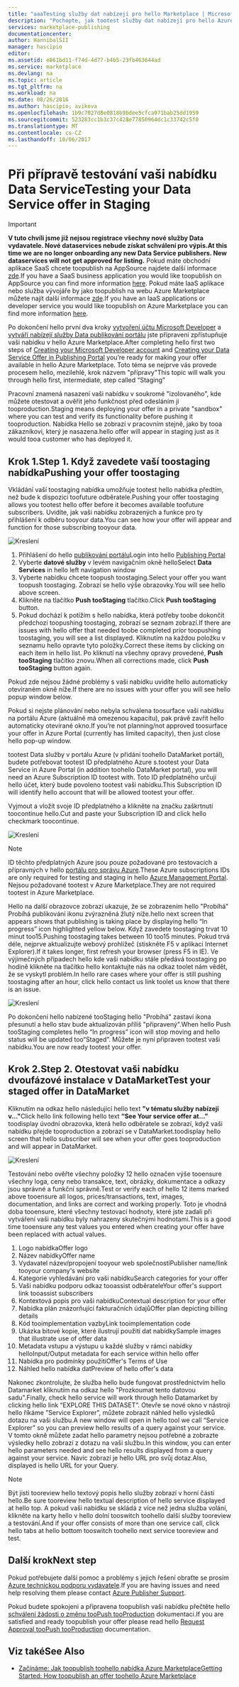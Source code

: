```yaml
---
title: "aaaTesting služby dat nabízejí pro hello Marketplace | Microsoft Docs"
description: "Pochopte, jak tootest služby dat nabízejí pro hello Azure Marketplace."
services: marketplace-publishing
documentationcenter: 
author: HannibalSII
manager: hascipio
editor: 
ms.assetid: e861bd11-f74d-4d77-b4b5-23fb463644ad
ms.service: marketplace
ms.devlang: na
ms.topic: article
ms.tgt_pltfrm: na
ms.workload: na
ms.date: 08/26/2016
ms.author: hascipio; avikova
ms.openlocfilehash: 1b9c7027d8e0818b9bdee5cfca971bab25dd1959
ms.sourcegitcommit: 523283cc1b3c37c428e77850964dc1c33742c5f0
ms.translationtype: MT
ms.contentlocale: cs-CZ
ms.lasthandoff: 10/06/2017
---
```

# <a name="testing-your-data-service-offer-in-staging"></a><span data-ttu-id="46e7e-103">Při přípravě testování vaši nabídku Data Service</span><span class="sxs-lookup"><span data-stu-id="46e7e-103">Testing your Data Service offer in Staging</span></span>
> [!IMPORTANT]
> <span data-ttu-id="46e7e-104">**V tuto chvíli jsme již nejsou registrace všechny nové služby Data vydavatele. Nové dataservices nebude získat schválení pro výpis.**</span><span class="sxs-lookup"><span data-stu-id="46e7e-104">**At this time we are no longer onboarding any new Data Service publishers. New dataservices will not get approved for listing.**</span></span> <span data-ttu-id="46e7e-105">Pokud máte obchodní aplikace SaaS chcete toopublish na AppSource najdete další informace [zde](https://appsource.microsoft.com/partners).</span><span class="sxs-lookup"><span data-stu-id="46e7e-105">If you have a SaaS business application you would like toopublish on AppSource you can find more information [here](https://appsource.microsoft.com/partners).</span></span> <span data-ttu-id="46e7e-106">Pokud máte IaaS aplikace nebo služba vývojáře by jako toopublish na webu Azure Marketplace můžete najít další informace [zde](https://azure.microsoft.com/marketplace/programs/certified/).</span><span class="sxs-lookup"><span data-stu-id="46e7e-106">If you have an IaaS applications or developer service you would like toopublish on Azure Marketplace you can find more information [here](https://azure.microsoft.com/marketplace/programs/certified/).</span></span>
> 
> 

<span data-ttu-id="46e7e-107">Po dokončení hello první dva kroky [vytvoření účtu Microsoft Developer](marketplace-publishing-accounts-creation-registration.md) a [vytváří nabízejí služby Data publikování portálu](marketplace-publishing-data-service-creation.md) jste připraveni zpřístupňuje vaši nabídku v hello Azure Marketplace.</span><span class="sxs-lookup"><span data-stu-id="46e7e-107">After completing hello first two steps of [Creating your Microsoft Developer account](marketplace-publishing-accounts-creation-registration.md) and [Creating your Data Service Offer in Publishing Portal](marketplace-publishing-data-service-creation.md) you’re ready for making your offer available in hello Azure Marketplace.</span></span> <span data-ttu-id="46e7e-108">Toto téma se nejprve vás provede procesem hello, mezilehlé, krok názvem "přípravy"</span><span class="sxs-lookup"><span data-stu-id="46e7e-108">This topic will walk you through hello first, intermediate, step called “Staging”</span></span>

<span data-ttu-id="46e7e-109">Pracovní znamená nasazení vaši nabídku v soukromé "izolovaného", kde můžete otestovat a ověřit jeho funkčnost před odesláním ji tooproduction.</span><span class="sxs-lookup"><span data-stu-id="46e7e-109">Staging means deploying your offer in a private "sandbox" where you can test and verify its functionality before pushing it tooproduction.</span></span> <span data-ttu-id="46e7e-110">Nabídka Hello se zobrazí v pracovním stejně, jako by tooa zákazníkovi, který je nasazena.</span><span class="sxs-lookup"><span data-stu-id="46e7e-110">hello offer will appear in staging just as it would tooa customer who has deployed it.</span></span>

## <a name="step-1-pushing-your-offer-toostaging"></a><span data-ttu-id="46e7e-111">Krok 1.</span><span class="sxs-lookup"><span data-stu-id="46e7e-111">Step 1.</span></span> <span data-ttu-id="46e7e-112">Když zavedete vaší toostaging nabídka</span><span class="sxs-lookup"><span data-stu-id="46e7e-112">Pushing your offer toostaging</span></span>
<span data-ttu-id="46e7e-113">Vkládání vaší toostaging nabídka umožňuje tootest hello nabídka předtím, než bude k dispozici toofuture odběratele.</span><span class="sxs-lookup"><span data-stu-id="46e7e-113">Pushing your offer toostaging allows you tootest hello offer before it becomes available toofuture subscribers.</span></span>  <span data-ttu-id="46e7e-114">Uvidíte, jak vaši nabídku zobrazených a funkce pro ty přihlášení k odběru tooyour data.</span><span class="sxs-lookup"><span data-stu-id="46e7e-114">You can see how your offer will appear and function for those subscribing tooyour data.</span></span>  

  ![Kreslení](media/marketplace-publishing-data-service-test-in-staging/step-1.1.png)

1. <span data-ttu-id="46e7e-116">Přihlášení do hello [publikování portálu](https://publish.windowsazure.com)</span><span class="sxs-lookup"><span data-stu-id="46e7e-116">Login into hello [Publishing Portal](https://publish.windowsazure.com)</span></span>
2. <span data-ttu-id="46e7e-117">Vyberte **datové služby** v levém navigačním okně hello</span><span class="sxs-lookup"><span data-stu-id="46e7e-117">Select **Data Services** in hello left navigation window</span></span>
3. <span data-ttu-id="46e7e-118">Vyberte nabídku chcete toopush toostaging.</span><span class="sxs-lookup"><span data-stu-id="46e7e-118">Select your offer you want toopush toostaging.</span></span> <span data-ttu-id="46e7e-119">Zobrazí se hello výše obrazovky.</span><span class="sxs-lookup"><span data-stu-id="46e7e-119">You will see hello above screen.</span></span>
4. <span data-ttu-id="46e7e-120">Klikněte na tlačítko **Push tooStaging** tlačítko.</span><span class="sxs-lookup"><span data-stu-id="46e7e-120">Click **Push tooStaging** button.</span></span>  
5. <span data-ttu-id="46e7e-121">Pokud dochází k potížím s hello nabídka, která potřeby toobe dokončit předchozí toopushing toostaging, zobrazí se seznam zobrazí.</span><span class="sxs-lookup"><span data-stu-id="46e7e-121">If there are issues with hello offer that needed toobe completed prior toopushing toostaging, you will see a list displayed.</span></span>  <span data-ttu-id="46e7e-122">Kliknutím na každou položku v seznamu hello opravte tyto položky.</span><span class="sxs-lookup"><span data-stu-id="46e7e-122">Correct these items by clicking on each item in hello list.</span></span> <span data-ttu-id="46e7e-123">Po kliknutí na všechny opravy provedené, **Push tooStaging** tlačítko znovu.</span><span class="sxs-lookup"><span data-stu-id="46e7e-123">When all corrections made, click **Push tooStaging** button again.</span></span>

<span data-ttu-id="46e7e-124">Pokud zde nejsou žádné problémy s vaši nabídku uvidíte hello automaticky otevíraném okně níže.</span><span class="sxs-lookup"><span data-stu-id="46e7e-124">If there are no issues with your offer you will see hello popup window below.</span></span>  

<span data-ttu-id="46e7e-125">Pokud si nejste plánování nebo nebyla schválena toosurface vaši nabídku na portálu Azure (aktuálně má omezenou kapacitu), pak právě zavřít hello automaticky otevírané okno.</span><span class="sxs-lookup"><span data-stu-id="46e7e-125">If you’re not planning/not approved toosurface your offer in Azure Portal (currently has limited capacity), then just close hello pop-up window.</span></span>

<span data-ttu-id="46e7e-126">tootest Data služby v portálu Azure (v přidání toohello DataMarket portál), budete potřebovat tootest ID předplatného Azure s.</span><span class="sxs-lookup"><span data-stu-id="46e7e-126">tootest your Data Service in Azure Portal (in addition toohello DataMarket portal), you will need an Azure Subscription ID tootest with.</span></span>  <span data-ttu-id="46e7e-127">Toto ID předplatného určují hello účet, který bude povoleno tootest vaši nabídku.</span><span class="sxs-lookup"><span data-stu-id="46e7e-127">This Subscription ID will identify hello account that will be allowed tootest your offer.</span></span>  

<span data-ttu-id="46e7e-128">Vyjmout a vložit svoje ID předplatného a klikněte na značku zaškrtnutí toocontinue hello.</span><span class="sxs-lookup"><span data-stu-id="46e7e-128">Cut and paste your Subscription ID and click hello checkmark toocontinue.</span></span>

  ![Kreslení](media/marketplace-publishing-data-service-test-in-staging/step-1.2.png)

> [!NOTE]
> <span data-ttu-id="46e7e-130">ID těchto předplatných Azure jsou pouze požadované pro testovacích a přípravných v hello [portálu pro správu Azure](https://manage.windowsazure.com).</span><span class="sxs-lookup"><span data-stu-id="46e7e-130">These Azure subscriptions IDs are only required for testing and staging in hello [Azure Management Portal](https://manage.windowsazure.com).</span></span> <span data-ttu-id="46e7e-131">Nejsou požadované tootest v Azure Marketplace.</span><span class="sxs-lookup"><span data-stu-id="46e7e-131">They are not required tootest in Azure Marketplace.</span></span>
> 
> 

<span data-ttu-id="46e7e-132">Hello na další obrazovce zobrazí ukazuje, že se zobrazením hello "Probíhá" Probíhá publikování ikonu zvýrazněná žlutý níže.</span><span class="sxs-lookup"><span data-stu-id="46e7e-132">hello next screen that appears shows that publishing is taking place by displaying hello “In progress” icon highlighted yellow below.</span></span> <span data-ttu-id="46e7e-133">Když zavedete toostaging trvat 10 minut too15.</span><span class="sxs-lookup"><span data-stu-id="46e7e-133">Pushing toostaging takes between 10 too15 minutes.</span></span>  <span data-ttu-id="46e7e-134">Pokud trvá déle, nejprve aktualizujte webový prohlížeč (stiskněte F5 v aplikaci Internet Explorer).</span><span class="sxs-lookup"><span data-stu-id="46e7e-134">If it takes longer, first refresh your browser (press F5 in IE).</span></span>  <span data-ttu-id="46e7e-135">Ve výjimečných případech hello kde vaši nabídku stále předává toostaging po hodině klikněte na tlačítko hello kontaktujte nás na odkaz toolet nám vědět, že se vyskytl problém.</span><span class="sxs-lookup"><span data-stu-id="46e7e-135">In hello rare cases where your offer is still pushing toostaging after an hour, click hello contact us link toolet us know that there is an issue.</span></span>

  ![Kreslení](media/marketplace-publishing-data-service-test-in-staging/step-1.3.png)

<span data-ttu-id="46e7e-137">Po dokončení hello nabízené tooStaging hello "Probíhá" zastaví ikona přesunutí a hello stav bude aktualizován příliš "připravený".</span><span class="sxs-lookup"><span data-stu-id="46e7e-137">When hello Push tooStaging completes hello “In progress” icon will stop moving and hello status will be updated too“Staged”.</span></span>  <span data-ttu-id="46e7e-138">Můžete je nyní připraven tootest vaši nabídku.</span><span class="sxs-lookup"><span data-stu-id="46e7e-138">You are now ready tootest your offer.</span></span>  

## <a name="step-2-test-your-staged-offer-in-datamarket"></a><span data-ttu-id="46e7e-139">Krok 2.</span><span class="sxs-lookup"><span data-stu-id="46e7e-139">Step 2.</span></span> <span data-ttu-id="46e7e-140">Otestovat vaši nabídku dvoufázové instalace v DataMarket</span><span class="sxs-lookup"><span data-stu-id="46e7e-140">Test your staged offer in DataMarket</span></span>
<span data-ttu-id="46e7e-141">Kliknutím na odkaz hello následující hello text **"v tématu služby nabízejí v..."**</span><span class="sxs-lookup"><span data-stu-id="46e7e-141">Click hello link following hello text **“See Your service offer at…”**</span></span> <span data-ttu-id="46e7e-142">toodisplay úvodní obrazovka, která hello odběratele se zobrazí, když vaši nabídku přejde tooproduction a zobrazí se v DataMarket.</span><span class="sxs-lookup"><span data-stu-id="46e7e-142">toodisplay hello screen that hello subscriber will see when your offer goes tooproduction and will appear in DataMarket.</span></span>

  ![Kreslení](media/marketplace-publishing-data-service-test-in-staging/step-2.2.png)

<span data-ttu-id="46e7e-144">Testování nebo ověřte všechny položky 12 hello označen výše tooensure všechny loga, ceny nebo transakce, text, obrázky, dokumentace a odkazy jsou správné a funkční správně.</span><span class="sxs-lookup"><span data-stu-id="46e7e-144">Test or verify each of hello 12 items marked above tooensure all logos, prices/transactions, text, images, documentation, and links are correct and working properly.</span></span>  <span data-ttu-id="46e7e-145">Toto je vhodná doba tooensure, které všechny testovací hodnoty, které jste zadali při vytváření vaši nabídku byly nahrazeny skutečnými hodnotami.</span><span class="sxs-lookup"><span data-stu-id="46e7e-145">This is a good time tooensure any test values you entered when creating your offer have been replaced with actual values.</span></span>

1. <span data-ttu-id="46e7e-146">Logo nabídka</span><span class="sxs-lookup"><span data-stu-id="46e7e-146">Offer logo</span></span>
2. <span data-ttu-id="46e7e-147">Název nabídky</span><span class="sxs-lookup"><span data-stu-id="46e7e-147">Offer name</span></span>
3. <span data-ttu-id="46e7e-148">Vydavatel název/propojení tooyour web společnosti</span><span class="sxs-lookup"><span data-stu-id="46e7e-148">Publisher name/link tooyour company's website</span></span>
4. <span data-ttu-id="46e7e-149">Kategorie vyhledávání pro vaši nabídku</span><span class="sxs-lookup"><span data-stu-id="46e7e-149">Search categories for your offer</span></span>
5. <span data-ttu-id="46e7e-150">Vaši nabídku podporu odkaz tooassist odběratele</span><span class="sxs-lookup"><span data-stu-id="46e7e-150">Your offer's support link tooassist subscribers</span></span>
6. <span data-ttu-id="46e7e-151">Kontextová popis pro vaši nabídku</span><span class="sxs-lookup"><span data-stu-id="46e7e-151">Contextual description for your offer</span></span>
7. <span data-ttu-id="46e7e-152">Nabídka plán znázorňující fakturačních údajů</span><span class="sxs-lookup"><span data-stu-id="46e7e-152">Offer plan depicting billing details</span></span>
8. <span data-ttu-id="46e7e-153">Kód tooimplementation vazby</span><span class="sxs-lookup"><span data-stu-id="46e7e-153">Link tooimplementation code</span></span>
9. <span data-ttu-id="46e7e-154">Ukázka bitové kopie, které ilustrují použití dat nabídky</span><span class="sxs-lookup"><span data-stu-id="46e7e-154">Sample images that illustrate use of offer data</span></span>
10. <span data-ttu-id="46e7e-155">Metadata vstupu a výstupu u každé služby v rámci nabídky hello</span><span class="sxs-lookup"><span data-stu-id="46e7e-155">Input/Output metadata for each service within hello offer</span></span>
11. <span data-ttu-id="46e7e-156">Nabídka pro podmínky použití</span><span class="sxs-lookup"><span data-stu-id="46e7e-156">Offer's Terms of Use</span></span>
12. <span data-ttu-id="46e7e-157">Náhled hello nabídka dat</span><span class="sxs-lookup"><span data-stu-id="46e7e-157">Preview of hello offer's data</span></span>

<span data-ttu-id="46e7e-158">Nakonec zkontrolujte, že služba hello bude fungovat prostřednictvím hello Datamarket kliknutím na odkaz hello "Prozkoumat tento datovou sadu".</span><span class="sxs-lookup"><span data-stu-id="46e7e-158">Finally, check hello service will work through hello Datamarket by clicking hello link “EXPLORE THIS DATASET”.</span></span>  <span data-ttu-id="46e7e-159">Otevře se nové okno v nástroji hello říkáme "Service Explorer", můžete zobrazit náhled hello výsledků dotazu na vaši službu.</span><span class="sxs-lookup"><span data-stu-id="46e7e-159">A new window will open in hello tool we call “Service Explorer” so you can preview hello results of a query against your service.</span></span>  <span data-ttu-id="46e7e-160">V tomto okně můžete zadat hello parametry nejsou potřebné a zobrazte výsledky hello zobrazí z dotazu na vaši službu.</span><span class="sxs-lookup"><span data-stu-id="46e7e-160">In this window, you can enter hello parameters needed and see hello results displayed from a query against your service.</span></span>   <span data-ttu-id="46e7e-161">Navíc zobrazí je hello URL pro svůj dotaz.</span><span class="sxs-lookup"><span data-stu-id="46e7e-161">Also, displayed is hello URL for your Query.</span></span>  

> [!NOTE]
> <span data-ttu-id="46e7e-162">Být jisti tooreview hello textový popis hello služby zobrazí v horní části hello.</span><span class="sxs-lookup"><span data-stu-id="46e7e-162">Be sure tooreview hello textual description of hello service displayed at hello top.</span></span>  <span data-ttu-id="46e7e-163">A pokud vaši nabídku se skládá z více než jedna služba volání, klikněte na karty hello v hello dolní tooswitch toohello další služby tooreview a testování.</span><span class="sxs-lookup"><span data-stu-id="46e7e-163">And if your offer consists of more than one service call, click hello tabs at hello bottom tooswitch toohello next service tooreview and test.</span></span>
> 
> 

## <a name="next-step"></a><span data-ttu-id="46e7e-164">Další krok</span><span class="sxs-lookup"><span data-stu-id="46e7e-164">Next step</span></span>
<span data-ttu-id="46e7e-165">Pokud potřebujete další pomoc a problémy s jejich řešení obraťte se prosím [Azure technickou podporu vydavatele](http://go.microsoft.com/fwlink/?LinkId=272975).</span><span class="sxs-lookup"><span data-stu-id="46e7e-165">If you are having issues and need help resolving them please contact [Azure Publisher Support](http://go.microsoft.com/fwlink/?LinkId=272975).</span></span>

<span data-ttu-id="46e7e-166">Pokud budete spokojeni a připravena toopublish vaši nabídku přečtěte hello [schválení žádosti o změnu tooPush tooProduction](marketplace-publishing-push-to-production.md) dokumentaci.</span><span class="sxs-lookup"><span data-stu-id="46e7e-166">If you are satisfied and ready toopublish your offer please read hello [Request Approval tooPush tooProduction](marketplace-publishing-push-to-production.md) documentation.</span></span>

## <a name="see-also"></a><span data-ttu-id="46e7e-167">Viz také</span><span class="sxs-lookup"><span data-stu-id="46e7e-167">See Also</span></span>
* [<span data-ttu-id="46e7e-168">Začínáme: Jak toopublish toohello nabídka Azure Marketplace</span><span class="sxs-lookup"><span data-stu-id="46e7e-168">Getting Started: How toopublish an offer toohello Azure Marketplace</span></span>](marketplace-publishing-getting-started.md)

